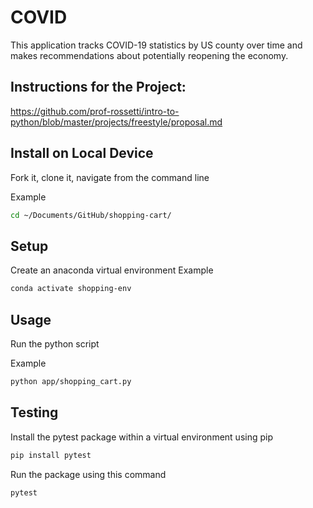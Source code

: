 # COVID
This application tracks COVID-19 statistics by US county over time and makes recommendations about potentially reopening the economy.

## Instructions for the Project:
https://github.com/prof-rossetti/intro-to-python/blob/master/projects/freestyle/proposal.md

## Install on Local Device
Fork it, clone it, navigate from the command line

Example
```sh
cd ~/Documents/GitHub/shopping-cart/
```

## Setup
Create an anaconda virtual environment
Example
```sh
conda activate shopping-env
```

## Usage
Run the python script

Example
```sh
python app/shopping_cart.py
```

## Testing
Install the pytest package within a virtual environment using pip
```sh
pip install pytest
```

Run the package using this command
```sh
pytest
```